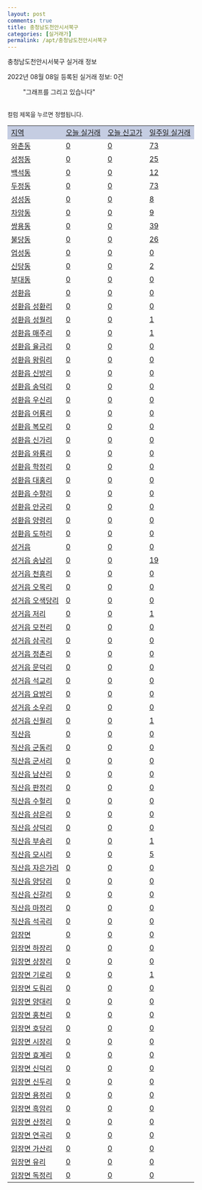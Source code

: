 ```yaml
---
layout: post
comments: true
title: 충청남도천안시서북구
categories: [실거래가]
permalink: /apt/충청남도천안시서북구
---
```


충청남도천안시서북구 실거래 정보

2022년 08월 08일 등록된 실거래 정보: 0건

<!--<script async src="https://pagead2.googlesyndication.com/pagead/js/adsbygoogle.js?client=ca-pub-3485438051770037"
 crossorigin="anonymous"></script>-->

<script type="text/javascript">
  google.charts.load('current', {'packages':['corechart']});
  google.charts.setOnLoadCallback(drawChart);

  function drawChart() {
    var data = google.visualization.arrayToDataTable([['거래일', '매매', '전월세', '전매'], ['21-01', 15, 22, 0], ['21-02', 0, 2, 0], ['21-03', 0, 5, 0], ['21-04', 0, 2, 0], ['21-05', 0, 2, 0], ['21-06', 1, 35, 2], ['21-07', 182, 232, 2], ['21-08', 946, 687, 15], ['21-09', 872, 664, 78], ['21-10', 907, 765, 52], ['21-11', 509, 660, 35], ['21-12', 425, 852, 52], ['22-01', 387, 753, 13], ['22-02', 420, 843, 22], ['22-03', 559, 777, 16], ['22-04', 648, 875, 10], ['22-05', 555, 819, 20], ['22-06', 395, 905, 17], ['22-07', 266, 734, 10], ['22-08', 20, 148, 0]]);

    var options = {
      title: '최근 1년간 유형별 거래량 추이',
      legend: { position: 'bottom' }
    };

    setTimeout(function() {
        var chart = new google.visualization.LineChart(document.getElementById('columnchart_material'));
        chart.draw(data, (options));
        document.getElementById('loading').style.display = 'none';
        var dayLabel = (new Date()).getDay();
        if (dayLabel < 2) {
            sorttable.innerSortFunction.apply(document.getElementById('week'), []);
            sorttable.innerSortFunction.apply(document.getElementById('week'), []);        
        }
        else {
            sorttable.innerSortFunction.apply(document.getElementById('today'), []);
            sorttable.innerSortFunction.apply(document.getElementById('today'), []);
        }
    }, 200);

  }
</script>

<div id="loading" style="z-index:20; display: block; margin-left: 35px">"그래프를 그리고 있습니다"</div>
<div id="columnchart_material" style="width: 95%; margin-left: -35px; display: block"></div>
<!--<div style="width: 95%; margin-left: -35px; display: block">
      <script async src="https://pagead2.googlesyndication.com/pagead/js/adsbygoogle.js?client=ca-pub-3485438051770037"
          crossorigin="anonymous"></script>
      <ins class="adsbygoogle"
          style="display:block"
          data-ad-format="fluid"
          data-ad-layout-key="-fb+5w+4e-db+86"
          data-ad-client="ca-pub-3485438051770037"
          data-ad-slot="1827090281"></ins>
      <script>
          (adsbygoogle = window.adsbygoogle || []).push({});
      </script>
</div>-->
<br>

<font size='small' style='font-size: small;'>컬럼 제목을 누르면 정렬됩니다.</font>
<table class="sortable">
  <tr style='background-color: rgba(114, 132, 186,0.4);'>
    <td id="region"><a href="#">지역</a></td>
    <td id="today"><a href="#">오늘 실거래</a></td>
    <td id="today_new"><a href="#">오늘 신고가</a></td>
    <td id="week"><a href="#">일주일 실거래</a></td>
  </tr>

  
  <tr class="item">
    <td><a href="충청남도천안시서북구와촌동">와촌동</a></td>
    <td><a href="충청남도천안시서북구와촌동">0</a></td>
    <td><a href="충청남도천안시서북구와촌동">0</a></td>
    <td><a href="충청남도천안시서북구와촌동">73</a></td>
  </tr>
    

  <tr class="item">
    <td><a href="충청남도천안시서북구성정동">성정동</a></td>
    <td><a href="충청남도천안시서북구성정동">0</a></td>
    <td><a href="충청남도천안시서북구성정동">0</a></td>
    <td><a href="충청남도천안시서북구성정동">25</a></td>
  </tr>
    

  <tr class="item">
    <td><a href="충청남도천안시서북구백석동">백석동</a></td>
    <td><a href="충청남도천안시서북구백석동">0</a></td>
    <td><a href="충청남도천안시서북구백석동">0</a></td>
    <td><a href="충청남도천안시서북구백석동">12</a></td>
  </tr>
    

  <tr class="item">
    <td><a href="충청남도천안시서북구두정동">두정동</a></td>
    <td><a href="충청남도천안시서북구두정동">0</a></td>
    <td><a href="충청남도천안시서북구두정동">0</a></td>
    <td><a href="충청남도천안시서북구두정동">73</a></td>
  </tr>
    

  <tr class="item">
    <td><a href="충청남도천안시서북구성성동">성성동</a></td>
    <td><a href="충청남도천안시서북구성성동">0</a></td>
    <td><a href="충청남도천안시서북구성성동">0</a></td>
    <td><a href="충청남도천안시서북구성성동">8</a></td>
  </tr>
    

  <tr class="item">
    <td><a href="충청남도천안시서북구차암동">차암동</a></td>
    <td><a href="충청남도천안시서북구차암동">0</a></td>
    <td><a href="충청남도천안시서북구차암동">0</a></td>
    <td><a href="충청남도천안시서북구차암동">9</a></td>
  </tr>
    

  <tr class="item">
    <td><a href="충청남도천안시서북구쌍용동">쌍용동</a></td>
    <td><a href="충청남도천안시서북구쌍용동">0</a></td>
    <td><a href="충청남도천안시서북구쌍용동">0</a></td>
    <td><a href="충청남도천안시서북구쌍용동">39</a></td>
  </tr>
    

  <tr class="item">
    <td><a href="충청남도천안시서북구불당동">불당동</a></td>
    <td><a href="충청남도천안시서북구불당동">0</a></td>
    <td><a href="충청남도천안시서북구불당동">0</a></td>
    <td><a href="충청남도천안시서북구불당동">26</a></td>
  </tr>
    

  <tr class="item">
    <td><a href="충청남도천안시서북구업성동">업성동</a></td>
    <td><a href="충청남도천안시서북구업성동">0</a></td>
    <td><a href="충청남도천안시서북구업성동">0</a></td>
    <td><a href="충청남도천안시서북구업성동">0</a></td>
  </tr>
    

  <tr class="item">
    <td><a href="충청남도천안시서북구신당동">신당동</a></td>
    <td><a href="충청남도천안시서북구신당동">0</a></td>
    <td><a href="충청남도천안시서북구신당동">0</a></td>
    <td><a href="충청남도천안시서북구신당동">2</a></td>
  </tr>
    

  <tr class="item">
    <td><a href="충청남도천안시서북구부대동">부대동</a></td>
    <td><a href="충청남도천안시서북구부대동">0</a></td>
    <td><a href="충청남도천안시서북구부대동">0</a></td>
    <td><a href="충청남도천안시서북구부대동">0</a></td>
  </tr>
    

  <tr class="item">
    <td><a href="충청남도천안시서북구성환읍">성환읍</a></td>
    <td><a href="충청남도천안시서북구성환읍">0</a></td>
    <td><a href="충청남도천안시서북구성환읍">0</a></td>
    <td><a href="충청남도천안시서북구성환읍">0</a></td>
  </tr>
    

  <tr class="item">
    <td><a href="충청남도천안시서북구성환읍성환리">성환읍 성환리</a></td>
    <td><a href="충청남도천안시서북구성환읍성환리">0</a></td>
    <td><a href="충청남도천안시서북구성환읍성환리">0</a></td>
    <td><a href="충청남도천안시서북구성환읍성환리">0</a></td>
  </tr>
    

  <tr class="item">
    <td><a href="충청남도천안시서북구성환읍성월리">성환읍 성월리</a></td>
    <td><a href="충청남도천안시서북구성환읍성월리">0</a></td>
    <td><a href="충청남도천안시서북구성환읍성월리">0</a></td>
    <td><a href="충청남도천안시서북구성환읍성월리">1</a></td>
  </tr>
    

  <tr class="item">
    <td><a href="충청남도천안시서북구성환읍매주리">성환읍 매주리</a></td>
    <td><a href="충청남도천안시서북구성환읍매주리">0</a></td>
    <td><a href="충청남도천안시서북구성환읍매주리">0</a></td>
    <td><a href="충청남도천안시서북구성환읍매주리">1</a></td>
  </tr>
    

  <tr class="item">
    <td><a href="충청남도천안시서북구성환읍율금리">성환읍 율금리</a></td>
    <td><a href="충청남도천안시서북구성환읍율금리">0</a></td>
    <td><a href="충청남도천안시서북구성환읍율금리">0</a></td>
    <td><a href="충청남도천안시서북구성환읍율금리">0</a></td>
  </tr>
    

  <tr class="item">
    <td><a href="충청남도천안시서북구성환읍왕림리">성환읍 왕림리</a></td>
    <td><a href="충청남도천안시서북구성환읍왕림리">0</a></td>
    <td><a href="충청남도천안시서북구성환읍왕림리">0</a></td>
    <td><a href="충청남도천안시서북구성환읍왕림리">0</a></td>
  </tr>
    

  <tr class="item">
    <td><a href="충청남도천안시서북구성환읍신방리">성환읍 신방리</a></td>
    <td><a href="충청남도천안시서북구성환읍신방리">0</a></td>
    <td><a href="충청남도천안시서북구성환읍신방리">0</a></td>
    <td><a href="충청남도천안시서북구성환읍신방리">0</a></td>
  </tr>
    

  <tr class="item">
    <td><a href="충청남도천안시서북구성환읍송덕리">성환읍 송덕리</a></td>
    <td><a href="충청남도천안시서북구성환읍송덕리">0</a></td>
    <td><a href="충청남도천안시서북구성환읍송덕리">0</a></td>
    <td><a href="충청남도천안시서북구성환읍송덕리">0</a></td>
  </tr>
    

  <tr class="item">
    <td><a href="충청남도천안시서북구성환읍우신리">성환읍 우신리</a></td>
    <td><a href="충청남도천안시서북구성환읍우신리">0</a></td>
    <td><a href="충청남도천안시서북구성환읍우신리">0</a></td>
    <td><a href="충청남도천안시서북구성환읍우신리">0</a></td>
  </tr>
    

  <tr class="item">
    <td><a href="충청남도천안시서북구성환읍어룡리">성환읍 어룡리</a></td>
    <td><a href="충청남도천안시서북구성환읍어룡리">0</a></td>
    <td><a href="충청남도천안시서북구성환읍어룡리">0</a></td>
    <td><a href="충청남도천안시서북구성환읍어룡리">0</a></td>
  </tr>
    

  <tr class="item">
    <td><a href="충청남도천안시서북구성환읍복모리">성환읍 복모리</a></td>
    <td><a href="충청남도천안시서북구성환읍복모리">0</a></td>
    <td><a href="충청남도천안시서북구성환읍복모리">0</a></td>
    <td><a href="충청남도천안시서북구성환읍복모리">0</a></td>
  </tr>
    

  <tr class="item">
    <td><a href="충청남도천안시서북구성환읍신가리">성환읍 신가리</a></td>
    <td><a href="충청남도천안시서북구성환읍신가리">0</a></td>
    <td><a href="충청남도천안시서북구성환읍신가리">0</a></td>
    <td><a href="충청남도천안시서북구성환읍신가리">0</a></td>
  </tr>
    

  <tr class="item">
    <td><a href="충청남도천안시서북구성환읍와룡리">성환읍 와룡리</a></td>
    <td><a href="충청남도천안시서북구성환읍와룡리">0</a></td>
    <td><a href="충청남도천안시서북구성환읍와룡리">0</a></td>
    <td><a href="충청남도천안시서북구성환읍와룡리">0</a></td>
  </tr>
    

  <tr class="item">
    <td><a href="충청남도천안시서북구성환읍학정리">성환읍 학정리</a></td>
    <td><a href="충청남도천안시서북구성환읍학정리">0</a></td>
    <td><a href="충청남도천안시서북구성환읍학정리">0</a></td>
    <td><a href="충청남도천안시서북구성환읍학정리">0</a></td>
  </tr>
    

  <tr class="item">
    <td><a href="충청남도천안시서북구성환읍대홍리">성환읍 대홍리</a></td>
    <td><a href="충청남도천안시서북구성환읍대홍리">0</a></td>
    <td><a href="충청남도천안시서북구성환읍대홍리">0</a></td>
    <td><a href="충청남도천안시서북구성환읍대홍리">0</a></td>
  </tr>
    

  <tr class="item">
    <td><a href="충청남도천안시서북구성환읍수향리">성환읍 수향리</a></td>
    <td><a href="충청남도천안시서북구성환읍수향리">0</a></td>
    <td><a href="충청남도천안시서북구성환읍수향리">0</a></td>
    <td><a href="충청남도천안시서북구성환읍수향리">0</a></td>
  </tr>
    

  <tr class="item">
    <td><a href="충청남도천안시서북구성환읍안궁리">성환읍 안궁리</a></td>
    <td><a href="충청남도천안시서북구성환읍안궁리">0</a></td>
    <td><a href="충청남도천안시서북구성환읍안궁리">0</a></td>
    <td><a href="충청남도천안시서북구성환읍안궁리">0</a></td>
  </tr>
    

  <tr class="item">
    <td><a href="충청남도천안시서북구성환읍양령리">성환읍 양령리</a></td>
    <td><a href="충청남도천안시서북구성환읍양령리">0</a></td>
    <td><a href="충청남도천안시서북구성환읍양령리">0</a></td>
    <td><a href="충청남도천안시서북구성환읍양령리">0</a></td>
  </tr>
    

  <tr class="item">
    <td><a href="충청남도천안시서북구성환읍도하리">성환읍 도하리</a></td>
    <td><a href="충청남도천안시서북구성환읍도하리">0</a></td>
    <td><a href="충청남도천안시서북구성환읍도하리">0</a></td>
    <td><a href="충청남도천안시서북구성환읍도하리">0</a></td>
  </tr>
    

  <tr class="item">
    <td><a href="충청남도천안시서북구성거읍">성거읍</a></td>
    <td><a href="충청남도천안시서북구성거읍">0</a></td>
    <td><a href="충청남도천안시서북구성거읍">0</a></td>
    <td><a href="충청남도천안시서북구성거읍">0</a></td>
  </tr>
    

  <tr class="item">
    <td><a href="충청남도천안시서북구성거읍송남리">성거읍 송남리</a></td>
    <td><a href="충청남도천안시서북구성거읍송남리">0</a></td>
    <td><a href="충청남도천안시서북구성거읍송남리">0</a></td>
    <td><a href="충청남도천안시서북구성거읍송남리">19</a></td>
  </tr>
    

  <tr class="item">
    <td><a href="충청남도천안시서북구성거읍천흥리">성거읍 천흥리</a></td>
    <td><a href="충청남도천안시서북구성거읍천흥리">0</a></td>
    <td><a href="충청남도천안시서북구성거읍천흥리">0</a></td>
    <td><a href="충청남도천안시서북구성거읍천흥리">0</a></td>
  </tr>
    

  <tr class="item">
    <td><a href="충청남도천안시서북구성거읍오목리">성거읍 오목리</a></td>
    <td><a href="충청남도천안시서북구성거읍오목리">0</a></td>
    <td><a href="충청남도천안시서북구성거읍오목리">0</a></td>
    <td><a href="충청남도천안시서북구성거읍오목리">0</a></td>
  </tr>
    

  <tr class="item">
    <td><a href="충청남도천안시서북구성거읍오색당리">성거읍 오색당리</a></td>
    <td><a href="충청남도천안시서북구성거읍오색당리">0</a></td>
    <td><a href="충청남도천안시서북구성거읍오색당리">0</a></td>
    <td><a href="충청남도천안시서북구성거읍오색당리">0</a></td>
  </tr>
    

  <tr class="item">
    <td><a href="충청남도천안시서북구성거읍저리">성거읍 저리</a></td>
    <td><a href="충청남도천안시서북구성거읍저리">0</a></td>
    <td><a href="충청남도천안시서북구성거읍저리">0</a></td>
    <td><a href="충청남도천안시서북구성거읍저리">1</a></td>
  </tr>
    

  <tr class="item">
    <td><a href="충청남도천안시서북구성거읍모전리">성거읍 모전리</a></td>
    <td><a href="충청남도천안시서북구성거읍모전리">0</a></td>
    <td><a href="충청남도천안시서북구성거읍모전리">0</a></td>
    <td><a href="충청남도천안시서북구성거읍모전리">0</a></td>
  </tr>
    

  <tr class="item">
    <td><a href="충청남도천안시서북구성거읍삼곡리">성거읍 삼곡리</a></td>
    <td><a href="충청남도천안시서북구성거읍삼곡리">0</a></td>
    <td><a href="충청남도천안시서북구성거읍삼곡리">0</a></td>
    <td><a href="충청남도천안시서북구성거읍삼곡리">0</a></td>
  </tr>
    

  <tr class="item">
    <td><a href="충청남도천안시서북구성거읍정촌리">성거읍 정촌리</a></td>
    <td><a href="충청남도천안시서북구성거읍정촌리">0</a></td>
    <td><a href="충청남도천안시서북구성거읍정촌리">0</a></td>
    <td><a href="충청남도천안시서북구성거읍정촌리">0</a></td>
  </tr>
    

  <tr class="item">
    <td><a href="충청남도천안시서북구성거읍문덕리">성거읍 문덕리</a></td>
    <td><a href="충청남도천안시서북구성거읍문덕리">0</a></td>
    <td><a href="충청남도천안시서북구성거읍문덕리">0</a></td>
    <td><a href="충청남도천안시서북구성거읍문덕리">0</a></td>
  </tr>
    

  <tr class="item">
    <td><a href="충청남도천안시서북구성거읍석교리">성거읍 석교리</a></td>
    <td><a href="충청남도천안시서북구성거읍석교리">0</a></td>
    <td><a href="충청남도천안시서북구성거읍석교리">0</a></td>
    <td><a href="충청남도천안시서북구성거읍석교리">0</a></td>
  </tr>
    

  <tr class="item">
    <td><a href="충청남도천안시서북구성거읍요방리">성거읍 요방리</a></td>
    <td><a href="충청남도천안시서북구성거읍요방리">0</a></td>
    <td><a href="충청남도천안시서북구성거읍요방리">0</a></td>
    <td><a href="충청남도천안시서북구성거읍요방리">0</a></td>
  </tr>
    

  <tr class="item">
    <td><a href="충청남도천안시서북구성거읍소우리">성거읍 소우리</a></td>
    <td><a href="충청남도천안시서북구성거읍소우리">0</a></td>
    <td><a href="충청남도천안시서북구성거읍소우리">0</a></td>
    <td><a href="충청남도천안시서북구성거읍소우리">0</a></td>
  </tr>
    

  <tr class="item">
    <td><a href="충청남도천안시서북구성거읍신월리">성거읍 신월리</a></td>
    <td><a href="충청남도천안시서북구성거읍신월리">0</a></td>
    <td><a href="충청남도천안시서북구성거읍신월리">0</a></td>
    <td><a href="충청남도천안시서북구성거읍신월리">1</a></td>
  </tr>
    

  <tr class="item">
    <td><a href="충청남도천안시서북구직산읍">직산읍</a></td>
    <td><a href="충청남도천안시서북구직산읍">0</a></td>
    <td><a href="충청남도천안시서북구직산읍">0</a></td>
    <td><a href="충청남도천안시서북구직산읍">0</a></td>
  </tr>
    

  <tr class="item">
    <td><a href="충청남도천안시서북구직산읍군동리">직산읍 군동리</a></td>
    <td><a href="충청남도천안시서북구직산읍군동리">0</a></td>
    <td><a href="충청남도천안시서북구직산읍군동리">0</a></td>
    <td><a href="충청남도천안시서북구직산읍군동리">0</a></td>
  </tr>
    

  <tr class="item">
    <td><a href="충청남도천안시서북구직산읍군서리">직산읍 군서리</a></td>
    <td><a href="충청남도천안시서북구직산읍군서리">0</a></td>
    <td><a href="충청남도천안시서북구직산읍군서리">0</a></td>
    <td><a href="충청남도천안시서북구직산읍군서리">0</a></td>
  </tr>
    

  <tr class="item">
    <td><a href="충청남도천안시서북구직산읍남산리">직산읍 남산리</a></td>
    <td><a href="충청남도천안시서북구직산읍남산리">0</a></td>
    <td><a href="충청남도천안시서북구직산읍남산리">0</a></td>
    <td><a href="충청남도천안시서북구직산읍남산리">0</a></td>
  </tr>
    

  <tr class="item">
    <td><a href="충청남도천안시서북구직산읍판정리">직산읍 판정리</a></td>
    <td><a href="충청남도천안시서북구직산읍판정리">0</a></td>
    <td><a href="충청남도천안시서북구직산읍판정리">0</a></td>
    <td><a href="충청남도천안시서북구직산읍판정리">0</a></td>
  </tr>
    

  <tr class="item">
    <td><a href="충청남도천안시서북구직산읍수헐리">직산읍 수헐리</a></td>
    <td><a href="충청남도천안시서북구직산읍수헐리">0</a></td>
    <td><a href="충청남도천안시서북구직산읍수헐리">0</a></td>
    <td><a href="충청남도천안시서북구직산읍수헐리">0</a></td>
  </tr>
    

  <tr class="item">
    <td><a href="충청남도천안시서북구직산읍삼은리">직산읍 삼은리</a></td>
    <td><a href="충청남도천안시서북구직산읍삼은리">0</a></td>
    <td><a href="충청남도천안시서북구직산읍삼은리">0</a></td>
    <td><a href="충청남도천안시서북구직산읍삼은리">0</a></td>
  </tr>
    

  <tr class="item">
    <td><a href="충청남도천안시서북구직산읍상덕리">직산읍 상덕리</a></td>
    <td><a href="충청남도천안시서북구직산읍상덕리">0</a></td>
    <td><a href="충청남도천안시서북구직산읍상덕리">0</a></td>
    <td><a href="충청남도천안시서북구직산읍상덕리">0</a></td>
  </tr>
    

  <tr class="item">
    <td><a href="충청남도천안시서북구직산읍부송리">직산읍 부송리</a></td>
    <td><a href="충청남도천안시서북구직산읍부송리">0</a></td>
    <td><a href="충청남도천안시서북구직산읍부송리">0</a></td>
    <td><a href="충청남도천안시서북구직산읍부송리">1</a></td>
  </tr>
    

  <tr class="item">
    <td><a href="충청남도천안시서북구직산읍모시리">직산읍 모시리</a></td>
    <td><a href="충청남도천안시서북구직산읍모시리">0</a></td>
    <td><a href="충청남도천안시서북구직산읍모시리">0</a></td>
    <td><a href="충청남도천안시서북구직산읍모시리">5</a></td>
  </tr>
    

  <tr class="item">
    <td><a href="충청남도천안시서북구직산읍자은가리">직산읍 자은가리</a></td>
    <td><a href="충청남도천안시서북구직산읍자은가리">0</a></td>
    <td><a href="충청남도천안시서북구직산읍자은가리">0</a></td>
    <td><a href="충청남도천안시서북구직산읍자은가리">0</a></td>
  </tr>
    

  <tr class="item">
    <td><a href="충청남도천안시서북구직산읍양당리">직산읍 양당리</a></td>
    <td><a href="충청남도천안시서북구직산읍양당리">0</a></td>
    <td><a href="충청남도천안시서북구직산읍양당리">0</a></td>
    <td><a href="충청남도천안시서북구직산읍양당리">0</a></td>
  </tr>
    

  <tr class="item">
    <td><a href="충청남도천안시서북구직산읍신갈리">직산읍 신갈리</a></td>
    <td><a href="충청남도천안시서북구직산읍신갈리">0</a></td>
    <td><a href="충청남도천안시서북구직산읍신갈리">0</a></td>
    <td><a href="충청남도천안시서북구직산읍신갈리">0</a></td>
  </tr>
    

  <tr class="item">
    <td><a href="충청남도천안시서북구직산읍마정리">직산읍 마정리</a></td>
    <td><a href="충청남도천안시서북구직산읍마정리">0</a></td>
    <td><a href="충청남도천안시서북구직산읍마정리">0</a></td>
    <td><a href="충청남도천안시서북구직산읍마정리">0</a></td>
  </tr>
    

  <tr class="item">
    <td><a href="충청남도천안시서북구직산읍석곡리">직산읍 석곡리</a></td>
    <td><a href="충청남도천안시서북구직산읍석곡리">0</a></td>
    <td><a href="충청남도천안시서북구직산읍석곡리">0</a></td>
    <td><a href="충청남도천안시서북구직산읍석곡리">0</a></td>
  </tr>
    

  <tr class="item">
    <td><a href="충청남도천안시서북구입장면">입장면</a></td>
    <td><a href="충청남도천안시서북구입장면">0</a></td>
    <td><a href="충청남도천안시서북구입장면">0</a></td>
    <td><a href="충청남도천안시서북구입장면">0</a></td>
  </tr>
    

  <tr class="item">
    <td><a href="충청남도천안시서북구입장면하장리">입장면 하장리</a></td>
    <td><a href="충청남도천안시서북구입장면하장리">0</a></td>
    <td><a href="충청남도천안시서북구입장면하장리">0</a></td>
    <td><a href="충청남도천안시서북구입장면하장리">0</a></td>
  </tr>
    

  <tr class="item">
    <td><a href="충청남도천안시서북구입장면상장리">입장면 상장리</a></td>
    <td><a href="충청남도천안시서북구입장면상장리">0</a></td>
    <td><a href="충청남도천안시서북구입장면상장리">0</a></td>
    <td><a href="충청남도천안시서북구입장면상장리">0</a></td>
  </tr>
    

  <tr class="item">
    <td><a href="충청남도천안시서북구입장면기로리">입장면 기로리</a></td>
    <td><a href="충청남도천안시서북구입장면기로리">0</a></td>
    <td><a href="충청남도천안시서북구입장면기로리">0</a></td>
    <td><a href="충청남도천안시서북구입장면기로리">1</a></td>
  </tr>
    

  <tr class="item">
    <td><a href="충청남도천안시서북구입장면도림리">입장면 도림리</a></td>
    <td><a href="충청남도천안시서북구입장면도림리">0</a></td>
    <td><a href="충청남도천안시서북구입장면도림리">0</a></td>
    <td><a href="충청남도천안시서북구입장면도림리">0</a></td>
  </tr>
    

  <tr class="item">
    <td><a href="충청남도천안시서북구입장면양대리">입장면 양대리</a></td>
    <td><a href="충청남도천안시서북구입장면양대리">0</a></td>
    <td><a href="충청남도천안시서북구입장면양대리">0</a></td>
    <td><a href="충청남도천안시서북구입장면양대리">0</a></td>
  </tr>
    

  <tr class="item">
    <td><a href="충청남도천안시서북구입장면홍천리">입장면 홍천리</a></td>
    <td><a href="충청남도천안시서북구입장면홍천리">0</a></td>
    <td><a href="충청남도천안시서북구입장면홍천리">0</a></td>
    <td><a href="충청남도천안시서북구입장면홍천리">0</a></td>
  </tr>
    

  <tr class="item">
    <td><a href="충청남도천안시서북구입장면호당리">입장면 호당리</a></td>
    <td><a href="충청남도천안시서북구입장면호당리">0</a></td>
    <td><a href="충청남도천안시서북구입장면호당리">0</a></td>
    <td><a href="충청남도천안시서북구입장면호당리">0</a></td>
  </tr>
    

  <tr class="item">
    <td><a href="충청남도천안시서북구입장면시장리">입장면 시장리</a></td>
    <td><a href="충청남도천안시서북구입장면시장리">0</a></td>
    <td><a href="충청남도천안시서북구입장면시장리">0</a></td>
    <td><a href="충청남도천안시서북구입장면시장리">0</a></td>
  </tr>
    

  <tr class="item">
    <td><a href="충청남도천안시서북구입장면효계리">입장면 효계리</a></td>
    <td><a href="충청남도천안시서북구입장면효계리">0</a></td>
    <td><a href="충청남도천안시서북구입장면효계리">0</a></td>
    <td><a href="충청남도천안시서북구입장면효계리">0</a></td>
  </tr>
    

  <tr class="item">
    <td><a href="충청남도천안시서북구입장면신덕리">입장면 신덕리</a></td>
    <td><a href="충청남도천안시서북구입장면신덕리">0</a></td>
    <td><a href="충청남도천안시서북구입장면신덕리">0</a></td>
    <td><a href="충청남도천안시서북구입장면신덕리">0</a></td>
  </tr>
    

  <tr class="item">
    <td><a href="충청남도천안시서북구입장면신두리">입장면 신두리</a></td>
    <td><a href="충청남도천안시서북구입장면신두리">0</a></td>
    <td><a href="충청남도천안시서북구입장면신두리">0</a></td>
    <td><a href="충청남도천안시서북구입장면신두리">0</a></td>
  </tr>
    

  <tr class="item">
    <td><a href="충청남도천안시서북구입장면용정리">입장면 용정리</a></td>
    <td><a href="충청남도천안시서북구입장면용정리">0</a></td>
    <td><a href="충청남도천안시서북구입장면용정리">0</a></td>
    <td><a href="충청남도천안시서북구입장면용정리">0</a></td>
  </tr>
    

  <tr class="item">
    <td><a href="충청남도천안시서북구입장면흑암리">입장면 흑암리</a></td>
    <td><a href="충청남도천안시서북구입장면흑암리">0</a></td>
    <td><a href="충청남도천안시서북구입장면흑암리">0</a></td>
    <td><a href="충청남도천안시서북구입장면흑암리">0</a></td>
  </tr>
    

  <tr class="item">
    <td><a href="충청남도천안시서북구입장면산정리">입장면 산정리</a></td>
    <td><a href="충청남도천안시서북구입장면산정리">0</a></td>
    <td><a href="충청남도천안시서북구입장면산정리">0</a></td>
    <td><a href="충청남도천안시서북구입장면산정리">0</a></td>
  </tr>
    

  <tr class="item">
    <td><a href="충청남도천안시서북구입장면연곡리">입장면 연곡리</a></td>
    <td><a href="충청남도천안시서북구입장면연곡리">0</a></td>
    <td><a href="충청남도천안시서북구입장면연곡리">0</a></td>
    <td><a href="충청남도천안시서북구입장면연곡리">0</a></td>
  </tr>
    

  <tr class="item">
    <td><a href="충청남도천안시서북구입장면가산리">입장면 가산리</a></td>
    <td><a href="충청남도천안시서북구입장면가산리">0</a></td>
    <td><a href="충청남도천안시서북구입장면가산리">0</a></td>
    <td><a href="충청남도천안시서북구입장면가산리">0</a></td>
  </tr>
    

  <tr class="item">
    <td><a href="충청남도천안시서북구입장면유리">입장면 유리</a></td>
    <td><a href="충청남도천안시서북구입장면유리">0</a></td>
    <td><a href="충청남도천안시서북구입장면유리">0</a></td>
    <td><a href="충청남도천안시서북구입장면유리">0</a></td>
  </tr>
    

  <tr class="item">
    <td><a href="충청남도천안시서북구입장면독정리">입장면 독정리</a></td>
    <td><a href="충청남도천안시서북구입장면독정리">0</a></td>
    <td><a href="충청남도천안시서북구입장면독정리">0</a></td>
    <td><a href="충청남도천안시서북구입장면독정리">0</a></td>
  </tr>
    


</table>


    